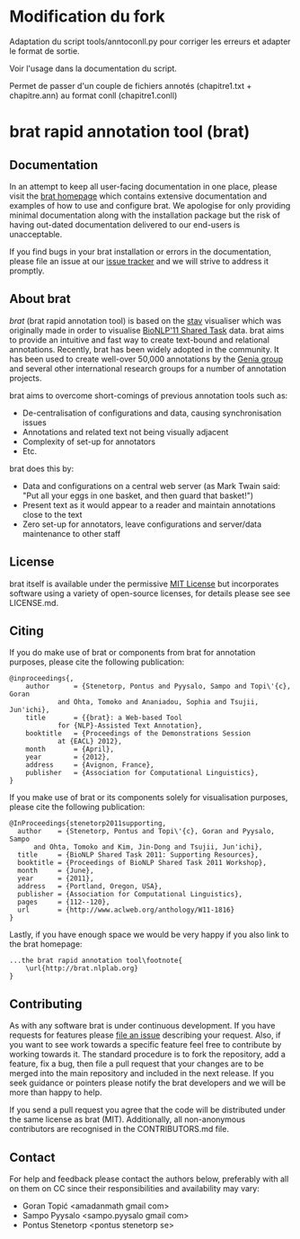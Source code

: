 # Modification du fork

Adaptation du script tools/anntoconll.py pour corriger les erreurs et adapter le format de sortie.

Voir l'usage dans la documentation du script.

Permet de passer d'un couple de fichiers annotés (chapitre1.txt + chapitre.ann) au format conll (chapitre1.conll)

# brat rapid annotation tool (brat) #

## Documentation ##

In an attempt to keep all user-facing documentation in one place, please visit
the [brat homepage][brat] which contains extensive documentation and examples
of how to use and configure brat. We apologise for only providing minimal
documentation along with the installation package but the risk of having
out-dated documentation delivered to our end-users is unacceptable.

If you find bugs in your brat installation or errors in the documentation,
please file an issue at our [issue tracker][brat_issues] and we will strive to
address it promptly.

[brat]:         http://brat.nlplab.org
[brat_issues]:  https://github.com/nlplab/brat/issues

## About brat ##

*brat* (brat rapid annotation tool) is based on the [stav][stav] visualiser
which was originally made in order to visualise
[BioNLP'11 Shared Task][bionlp_2011_st] data. brat aims to provide an
intuitive and fast way to create text-bound and relational annotations.
Recently, brat has been widely adopted in the community. It has been used to
create well-over 50,000 annotations by the [Genia group][genia] and several
other international research groups for a number of annotation projects.

[stav]:             https://github.com/nlplab/stav/
[bionlp_2011_st]:   http://2011.bionlp-st.org/
[genia]:            http://www.geniaproject.org/

brat aims to overcome short-comings of previous annotation tools such as:

* De-centralisation of configurations and data, causing synchronisation issues
* Annotations and related text not being visually adjacent
* Complexity of set-up for annotators
* Etc.

brat does this by:

* Data and configurations on a central web server (as Mark Twain said:
    "Put all your eggs in one basket, and then guard that basket!")
* Present text as it would appear to a reader and maintain annotations close
    to the text
* Zero set-up for annotators, leave configurations and server/data maintenance
    to other staff

## License ##

brat itself is available under the permissive [MIT License][mit] but
incorporates software using a variety of open-source licenses, for details
please see see LICENSE.md.

[mit]:  http://opensource.org/licenses/MIT

## Citing ##

If you do make use of brat or components from brat for annotation purposes,
please cite the following publication:

    @inproceedings{,
        author      = {Stenetorp, Pontus and Pyysalo, Sampo and Topi\'{c}, Goran
                and Ohta, Tomoko and Ananiadou, Sophia and Tsujii, Jun'ichi},
        title       = {{brat}: a Web-based Tool
                for {NLP}-Assisted Text Annotation},
        booktitle   = {Proceedings of the Demonstrations Session
                at {EACL} 2012},
        month       = {April},
        year        = {2012},
        address     = {Avignon, France},
        publisher   = {Association for Computational Linguistics},
    }

If you make use of brat or its components solely for visualisation purposes,
please cite the following publication:

    @InProceedings{stenetorp2011supporting,
      author    = {Stenetorp, Pontus and Topi\'{c}, Goran and Pyysalo, Sampo
          and Ohta, Tomoko and Kim, Jin-Dong and Tsujii, Jun'ichi},
      title     = {BioNLP Shared Task 2011: Supporting Resources},
      booktitle = {Proceedings of BioNLP Shared Task 2011 Workshop},
      month     = {June},
      year      = {2011},
      address   = {Portland, Oregon, USA},
      publisher = {Association for Computational Linguistics},
      pages     = {112--120},
      url       = {http://www.aclweb.org/anthology/W11-1816}
    }

Lastly, if you have enough space we would be very happy if you also link to
the brat homepage:

    ...the brat rapid annotation tool\footnote{
        \url{http://brat.nlplab.org}
    }

## Contributing ##

As with any software brat is under continuous development. If you have
requests for features please [file an issue][brat_issues] describing your
request. Also, if you want to see work towards a specific feature feel free to
contribute by working towards it. The standard procedure is to fork the
repository, add a feature, fix a bug, then file a pull request that your
changes are to be merged into the main repository and included in the next
release. If you seek guidance or pointers please notify the brat developers
and we will be more than happy to help.

If you send a pull request you agree that the code will be distributed under
the same license as brat (MIT). Additionally, all non-anonymous contributors
are recognised in the CONTRIBUTORS.md file.

## Contact ##

For help and feedback please contact the authors below, preferably with all on
them on CC since their responsibilities and availability may vary:

* Goran Topić       &lt;amadanmath gmail com&gt;
* Sampo Pyysalo     &lt;sampo.pyysalo gmail com&gt;
* Pontus Stenetorp  &lt;pontus stenetorp se&gt;
